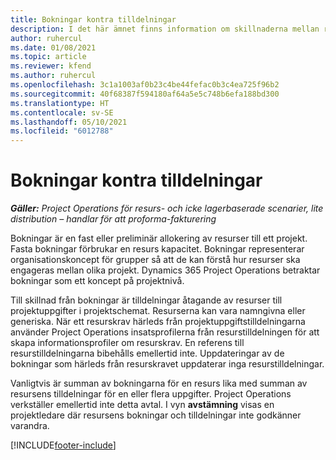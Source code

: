 ```yaml
---
title: Bokningar kontra tilldelningar
description: I det här ämnet finns information om skillnaderna mellan resursbokningar och resurstilldelningar.
author: ruhercul
ms.date: 01/08/2021
ms.topic: article
ms.reviewer: kfend
ms.author: ruhercul
ms.openlocfilehash: 3c1a1003af0b23c4be44fefac0b3c4ea725f96b2
ms.sourcegitcommit: 40f68387f594180af64a5e5c748b6efa188bd300
ms.translationtype: HT
ms.contentlocale: sv-SE
ms.lasthandoff: 05/10/2021
ms.locfileid: "6012788"
---
```

# <a name="bookings-vs-assignments"></a>Bokningar kontra tilldelningar

_**Gäller:** Project Operations för resurs- och icke lagerbaserade scenarier, lite distribution – handlar för att proforma-fakturering_

Bokningar är en fast eller preliminär allokering av resurser till ett projekt. Fasta bokningar förbrukar en resurs kapacitet. Bokningar representerar organisationskoncept för grupper så att de kan förstå hur resurser ska engageras mellan olika projekt. Dynamics 365 Project Operations betraktar bokningar som ett koncept på projektnivå. 

Till skillnad från bokningar är tilldelningar åtagande av resurser till projektuppgifter i projektschemat. Resurserna kan vara namngivna eller generiska.  När ett resurskrav härleds från projektuppgiftstilldelningarna använder Project Operations insatsprofilerna från resurstilldelningen för att skapa informationsprofiler om resurskrav. En referens till resurstilldelningarna bibehålls emellertid inte. Uppdateringar av de bokningar som härleds från resurskravet uppdaterar inga resurstilldelningar.

Vanligtvis är summan av bokningarna för en resurs lika med summan av resursens tilldelningar för en eller flera uppgifter. Project Operations verkställer emellertid inte detta avtal. I vyn **avstämning** visas en projektledare där resursens bokningar och tilldelningar inte godkänner varandra.




[!INCLUDE[footer-include](../includes/footer-banner.md)]